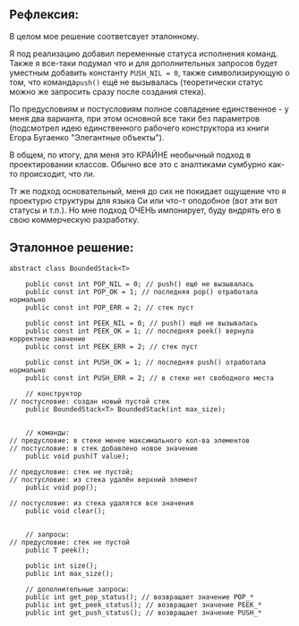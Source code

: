 ## Рефлексия:
В целом мое решение соответсвует эталонному.

Я под реализацию добавил переменные статуса исполнения команд. Также я все-таки подумал что и для дополнительных запросов будет уместным добавить константу `PUSH_NIL = 0`, также символизирующую о том, что команда`push()` ещё не вызывалась (теоретически статус можно же запросить сразу после создания стека).

По предусловиям и постусловиям полное совпадение единственное - у меня два варианта, при этом основной все таки без параметров (подсмотрел идею единственного рабочего конструктора из книги Егора Бугаенко "Элегантные объекты").

В общем, по итогу, для меня это КРАЙНЕ необычный подход в проектировании классов. Обычно все это с аналтиками сумбурно как-то происходит, что ли.

Тт же подход основательный, меня до сих не покидает ощущение что я проектурю структуры для языка Си или что-т оподобное (вот эти вот статусы и т.п.). Но мне подход ОЧЕНЬ импонирует, буду вндрять его в свою коммерческую разработку.

## Эталонное решение:
```
abstract class BoundedStack<T>

    public const int POP_NIL = 0; // push() ещё не вызывалась
    public const int POP_OK = 1; // последняя pop() отработала нормально
    public const int POP_ERR = 2; // стек пуст

    public const int PEEK_NIL = 0; // push() ещё не вызывалась
    public const int PEEK_OK = 1; // последняя peek() вернула корректное значение 
    public const int PEEK_ERR = 2; // стек пуст

    public const int PUSH_OK = 1; // последняя push() отработала нормально
    public const int PUSH_ERR = 2; // в стеке нет свободного места 

    // конструктор
// постусловие: создан новый пустой стек
    public BoundedStack<T> BoundedStack(int max_size);


    // команды:
// предусловие: в стеке менее максимального кол-ва элементов
// постусловие: в стек добавлено новое значение
    public void push(T value); 

// предусловие: стек не пустой; 
// постусловие: из стека удалён верхний элемент
    public void pop(); 

// постусловие: из стека удалятся все значения
    public void clear();


    // запросы:
// предусловие: стек не пустой
    public T peek(); 

    public int size();
    public int max_size();

    // дополнительные запросы:
    public int get_pop_status(); // возвращает значение POP_*
    public int get_peek_status(); // возвращает значение PEEK_*
    public int get_push_status(); // возвращает значение PUSH_*
```
